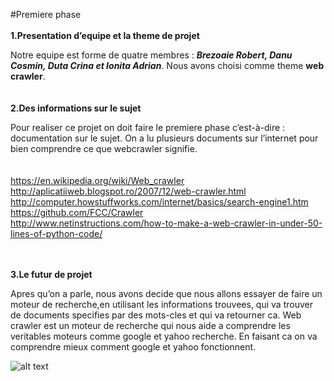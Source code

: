 
#Premiere phase <br> <br>
**1.Presentation d’equipe et la theme de projet**

Notre equipe est forme de quatre membres : **_Brezoaie Robert, Danu Cosmin, Duta Crina et Ionita Adrian_**. Nous avons choisi comme theme  **web crawler**.
<br><br><br>**2.Des informations sur le sujet**


Pour realiser ce projet on doit faire le premiere phase c’est-à-dire : documentation sur le sujet. On a lu plusieurs documents sur l’internet pour bien comprendre ce que webcrawler signifie.<br><br><br>
https://en.wikipedia.org/wiki/Web_crawler <br>
http://aplicatiiweb.blogspot.ro/2007/12/web-crawler.html  <br>
http://computer.howstuffworks.com/internet/basics/search-engine1.htm <br>
https://github.com/FCC/Crawler <br>
http://www.netinstructions.com/how-to-make-a-web-crawler-in-under-50-lines-of-python-code/ <br><br><br>
 



**3.Le futur de projet**

Apres qu’on a parle, nous avons decide que nous allons essayer de faire un moteur de recherche,en utilisant les informations trouvees, qui va trouver de documents specifies par des mots-cles et qui va retourner ca.
Web crawler est un moteur de recherche qui nous aide a  comprendre les veritables moteurs comme google et yahoo recherche. En faisant ca on va comprendre mieux comment google et yahoo fonctionnent.

![alt text][logo]

[logo]: http://s.hswstatic.com/gif/search-engine-chart.gif "Schema Web Crawler "
